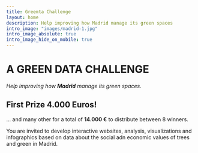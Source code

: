 ```yaml
---
title: Greemta Challenge
layout: home
description: Help improving how Madrid manage its green spaces
intro_image: "images/madrid-1.jpg"
intro_image_absolute: true
intro_image_hide_on_mobile: true
---
```


# A GREEN DATA CHALLENGE
*Help improving how **Madrid** manage its green spaces.*

## First Prize 4.000 Euros!
... and many other for a total of **14.000 &euro;** to distribute between 8 winners.

You are invited to develop interactive websites, analysis, visualizations and infographics based on data about the social adn economic values of trees and green in Madrid.
